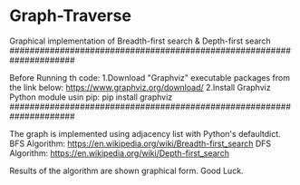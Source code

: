 # Graph-Traverse
Graphical implementation of Breadth-first search & Depth-first search
#####################################################################


Before Running th code:
1.Download "Graphviz" executable packages from the link below:
https://www.graphviz.org/download/
2.Install Graphviz Python module usin pip:
pip install graphviz
#####################################################################


The graph is implemented using adjacency list with Python's defaultdict.
BFS Algorithm: https://en.wikipedia.org/wiki/Breadth-first_search
DFS Algorithm: https://en.wikipedia.org/wiki/Depth-first_search

Results of the algorithm are shown graphical form.
Good Luck.
